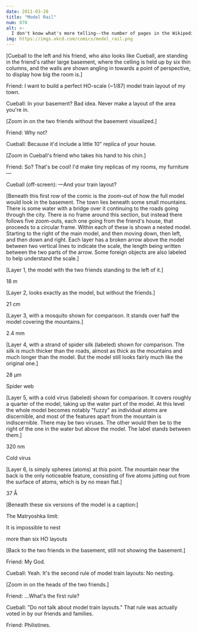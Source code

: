 ```yaml
---
date: 2011-03-28
title: "Model Rail"
num: 878
alt: >-
  I don't know what's more telling--the number of pages in the Wikipedia talk page argument over whether the 1/87.0857143 scale is called "HO" or "H0", or the fact that within minutes of first hearing of it I had developed an extremely strong opinion on the issue.
img: https://imgs.xkcd.com/comics/model_rail.png
---
```

[Cueball to the left and his friend, who also looks like Cueball, are standing in the friend's rather large basement, where the celling is held up by six thin columns, and the walls are shown angling in towards a point of perspective, to display how big the room is.]

Friend: I want to build a perfect HO-scale (~1/87) model train layout of my town.

Cueball: In your basement? Bad idea. Never make a layout of the area you're in.

[Zoom in on the two friends without the basement visualized.]

Friend: Why not?

Cueball: Because it'd include a little 10" replica of your house.

[Zoom in Cueball's friend who takes his hand to his chin.]

Friend: So? That's be cool! I'd make tiny replicas of my rooms, my furniture—

Cueball (off-screen): —And your train layout?

[Beneath this first row of the comic is the zoom-out of how the full model would look in the basement. The town lies beneath some small mountains. There is some water with a bridge over it continuing to the roads going through the city. There is no frame around this section, but instead there follows five zoom-outs, each one going from the friend's house, that proceeds to a circular frame. Within each of these is shown a nested model. Starting to the right of the main model, and then moving down, then left, and then down and right. Each layer has a broken arrow above the model between two vertical lines to indicate the scale, the length being written between the two parts of the arrow. Some foreign objects are also labeled to help understand the scale.]

[Layer 1, the model with the two friends standing to the left of it.]

18 m

[Layer 2, looks exactly as the model, but without the friends.]

21 cm

[Layer 3, with a mosquito shown for comparison. It stands over half the model covering the mountains.]

2.4 mm

[Layer 4, with a strand of spider silk (labeled) shown for comparison. The silk is much thicker than the roads, almost as thick as the mountains and much longer than the model. But the model still looks fairly much like the original one.]

28 μm

Spider web

[Layer 5, with a cold virus (labeled) shown for comparison. It covers roughly a quarter of the model, taking up the water part of the model. At this level the whole model becomes notably "fuzzy" as individual atoms are discernible, and most of the features apart from the mountain is indiscernible. There may be two viruses. The other would then be to the right of the one in the water but above the model. The label stands between them.]

320 nm

Cold virus

[Layer 6, is simply spheres (atoms) at this point. The mountain near the back is the only noticeable feature, consisting of five atoms jutting out from the surface of atoms, which is by no mean flat.]

37 Å

[Beneath these six versions of the model is a caption:]

The Matryoshka limit:

It is impossible to nest

more than six HO layouts

[Back to the two friends in the basement, still not showing the basement.]

Friend: My God.

Cueball: Yeah. It's the second rule of model train layouts: No nesting.

[Zoom in on the heads of the two friends.]

Friend: ...What's the first rule?

Cueball: "Do *not* talk about model train layouts." That rule was actually voted in by our friends and families.

Friend: Philistines.